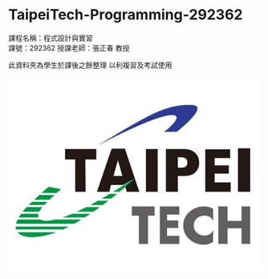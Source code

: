 # TaipeiTech-Programming-292362
課程名稱：程式設計與實習  
課號：292362
授課老師：張正春 教授

此資料夾為學生於課後之餘整理
以利複習及考試使用
<br>
<br>
<img src="https://github.com/channel104257/TaipeiTech-Programming-292362/blob/main/icon.jpg"/>
